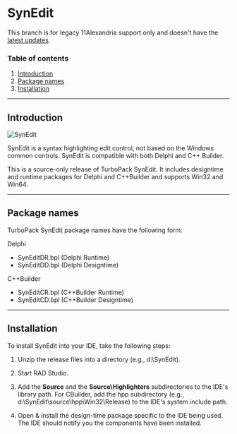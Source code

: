 # SynEdit

This branch is for legacy 11Alexandria support only and doesn't have the [latest updates](https://github.com/TurboPack/SynEdit).

### Table of contents
1.  [Introduction](#Introduction)
2.  [Package names](#Package-names)
3.  [Installation](#Installation)

---

## Introduction

![SynEdit](https://raw.githubusercontent.com/pyscripter/SynEdit/master/Doc/SynEdit-1.3.png "TurboPower SynEdit")


SynEdit is a syntax highlighting edit control, not based on the Windows 
common controls. SynEdit is compatible with both Delphi and C++ Builder.

This is a source-only release of TurboPack SynEdit. It includes
designtime and runtime packages for Delphi and C++Builder and supports Win32 and Win64.

---

## Package names

TurboPack SynEdit package names have the following form:

Delphi
* SynEditDR.bpl (Delphi Runtime)
* SynEditDD.bpl (Delphi Designtime)

C++Builder
* SynEditCR.bpl (C++Builder Runtime)
* SynEditCD.bpl (C++Builder Designtime)

---

## Installation

To install  SynEdit into your IDE, take the following
steps:

1. Unzip the release files into a directory (e.g., d:\SynEdit).

2. Start RAD Studio.

3. Add the **Source** and the **Source\Highlighters** subdirectories to the IDE's library path. For CBuilder, add the hpp subdirectory
(e.g., d:\SynEdit\source\hpp\Win32\Release) to the IDE's system include path.

4. Open & install the design-time package specific to the IDE being used. The IDE should notify you the components have been
installed.

